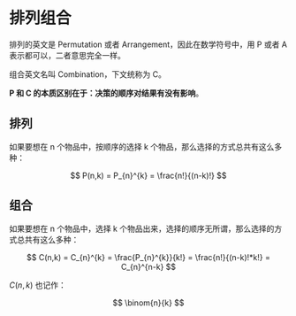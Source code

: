 <!--
 * @Github       : https://github.com/superzhc/BigData-A-Question
 * @Author       : SUPERZHC
 * @CreateDate   : 2020-12-01 10:32:51
 * @LastEditTime : 2020-12-03 15:28:53
 * @Copyright 2020 SUPERZHC
-->
# 排列组合

排列的英文是 Permutation 或者 Arrangement，因此在数学符号中，用 P 或者 A 表示都可以，二者意思完全一样。

组合英文名叫 Combination，下文统称为 C。

**P 和 C 的本质区别在于：决策的顺序对结果有没有影响**。

## 排列

如果要想在 n 个物品中，按顺序的选择 k 个物品，那么选择的方式总共有这么多种：

$$
P(n,k) = P_{n}^{k} = \frac{n!}{(n-k)!}
$$

## 组合

如果要想在 n 个物品中，选择 k 个物品出来，选择的顺序无所谓，那么选择的方式总共有这么多种：

$$
C(n,k) = C_{n}^{k} = \frac{P_{n}^{k}}{k!} = \frac{n!}{(n-k)!*k!} = C_{n}^{n-k}
$$

$C(n,k)$ 也记作：

$$
\binom{n}{k}
$$